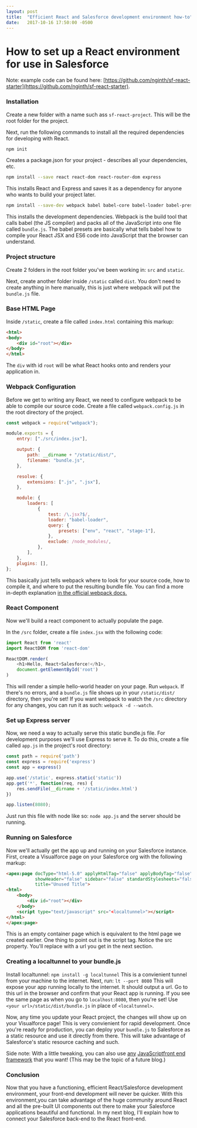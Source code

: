 ```yaml
---
layout: post
title:  "Efficient React and Salesforce development environment how-to"
date:   2017-10-16 17:50:00 -0500
---
```

# How to set up a React environment for use in Salesforce
Note: example code can be found here: [https://github.com/nginth/sf-react-starter](https://github.com/nginth/sf-react-starter).

### Installation
Create a new folder with a name such ass `sf-react-project`. This will be the root folder for the project.

Next, run the following commands to install all the required dependencies for developing with React.

```bash
npm init
```
Creates a package.json for your project - describes all your dependencies, etc.

```bash
npm install --save react react-dom react-router-dom express
```
This installs React and Express and saves it as a dependency for anyone who wants to build your project later.

```bash
npm install --save-dev webpack babel babel-core babel-loader babel-preset-react babel-preset-env babel-preset-stage-1
```
This installs the development dependencies. Webpack is the build tool that calls babel (the JS compiler) and packs all of the JavaScript into one file called `bundle.js`. The babel presets are basically what tells babel how to compile your React JSX and ES6 code into JavaScript that the browser can understand.

### Project structure
Create 2 folders in the root folder you've been working in: `src` and `static`.

Next, create another folder inside `/static` called `dist`. You don't need to create anything in here manually, this is just where webpack will put the `bundle.js` file.

### Base HTML Page
Inside `/static`, create a file called `index.html` containing this markup:
```html
<html>
<body>
    <div id="root"></div>
</body>
</html>
```
The `div` with id `root` will be what React hooks onto and renders your application in.

### Webpack Configuration
Before we get to writing any React, we need to configure webpack to be able to compile our source code. Create a file called `webpack.config.js` in the root directory of the project. 
```js
const webpack = require("webpack");

module.exports = {
	entry: ["./src/index.jsx"],

	output: {
		path: __dirname + "/static/dist/",
		filename: "bundle.js",
	},

	resolve: {
		extensions: [".js", ".jsx"],
	},

	module: {
		loaders: [
			{
				test: /\.jsx?$/,
				loader: "babel-loader",
				query: {
					presets: ["env", "react", "stage-1"],
				},
				exclude: /node_modules/,
			},
		],
	},
	plugins: [],
};
```

This basically just tells webpack where to look for your source code, how to compile it, and where to put the resulting bundle file. You can find a more in-depth explanation [in the official webpack docs.](https://webpack.js.org/guides/getting-started/#using-a-configuration)

### React Component
Now we'll build a react component to actually populate the page.

In the `/src` folder, create a file `index.jsx` with the following code:
```js
import React from 'react'
import ReactDOM from 'react-dom'

ReactDOM.render(
    <h1>Hello, React+Salesforce!</h1>,
    document.getElementById('root')
)
```
This will render a simple hello-world header on your page. Run `webpack`. If there's no errors, and a `bundle.js` file shows up in your `/static/dist/` directory, then you're set! If you want webpack to watch the `/src` directory for any changes, you can run it as such: `webpack -d --watch`.

### Set up Express server
Now, we need a way to actually serve this static bundle.js file. For development purposes we'll use Express to serve it. To do this, create a file called `app.js` in the project's root directory:
```js
const path = require('path')
const express = require('express')
const app = express()

app.use('/static', express.static('static'))
app.get('*', function(req, res) {
    res.sendFile(__dirname + '/static/index.html')
})

app.listen(8080);
```
Just run this file with node like so:
`node app.js`
and the server should be running.

### Running on Salesforce
Now we'll actually get the app up and running on your Salesforce instance. First, create a Visualforce page on your Salesforce org with the following markup:
```html
<apex:page docType="html-5.0" applyHtmlTag="false" applyBodyTag="false"
           showHeader="false" sidebar="false" standardStylesheets="false"
           title="Unused Title">
<html>
    <body>
        <div id="root"></div>
    </body>
    <script type="text/javascript" src="<localtunnel>"></script>
</html>
</apex:page>
```
This is an empty container page which is equivalent to the html page we created earlier. One thing to point out is the script tag. Notice the src property. You'll replace <localtunnel> with a url you get in the next section.

### Creating a localtunnel to your bundle.js
Install localtunnel:
`npm install -g localtunnel`
This is a convienient tunnel from your machine to the internet. Next, run:
`lt --port 8080`
This will expose your app running locally to the internet. It should output a url. Go to this url in the browser and confirm that your React app is running. If you see the same page as when you go to `localhost:8080`, then you're set! Use `<your url>/static/dist/bundle.js` in place of `<localtunnel>`. 

Now, any time you update your React project, the changes will show up on your Visualforce page! This is very convienient for rapid development. Once you're ready for production, you can deploy your `bundle.js` to Salesforce as a static resource and use it directly from there. This will take advantage of Salesforce's static resource caching and such.

Side note: With a little tweaking, you can also use [any](https://vuejs.org/) [JavaScript](https://angularjs.org/)[front end](https://www.emberjs.com/) [framework](https://www.polymer-project.org/) that you want! (This may be the topic of a future blog.)

### Conclusion
Now that you have a functioning, efficient React/Salesforce development environment, your front-end development will never be quicker. With this environment,you can take advantage of the huge community around React and all the pre-built UI components out there to make your Salesforce applications beautiful and functional. In my next blog, I'll explain how to connect your Salesforce back-end to the React front-end.

